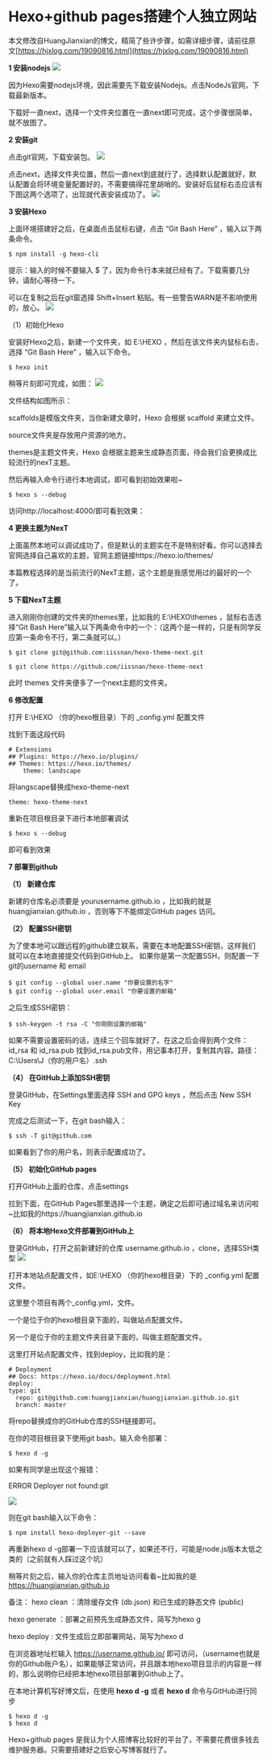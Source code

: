 
# Hexo+github pages搭建个人独立网站 #

本文修改自HuangJianxian的博文，精简了些许步骤，如需详细步骤，请前往原文[https://hjxlog.com/19090816.html](https://hjxlog.com/19090816.html)

**1 安装nodejs**
![](https://i.imgur.com/4K0MvLr.png)

因为Hexo需要nodejs环境，因此需要先下载安装Nodejs。点击NodeJs官网，下载最新版本。

下载好一直next，选择一个文件夹位置在一直next即可完成，这个步骤很简单，就不放图了。

**2 安装git**

点击git官网，下载安装包。
![](https://i.imgur.com/JIrWoaf.png)

点击next，选择文件夹位置，然后一直next到底就行了，选择默认配置就好，默认配置会将环境变量配置好的，不需要搞得花里胡哨的。安装好后鼠标右击应该有下图这两个选项了，出现就代表安装成功了。
![](https://i.imgur.com/xlMetxA.png)

**3 安装Hexo**

上面环境搭建好之后，在桌面点击鼠标右键，点击 “Git Bash Here” ，输入以下两条命令。

	$ npm install -g hexo-cli

提示：输入的时候不要输入 $ 了，因为命令行本来就已经有了。下载需要几分钟，请耐心等待一下。

可以在复制之后在git窗选择 Shift+Insert 粘贴。有一些警告WARN是不影响使用的，放心。
![](https://i.imgur.com/ZyIhR60.png)

（1）初始化Hexo

安装好Hexo之后，新建一个文件夹，如 E:\HEXO ，然后在该文件夹内鼠标右击，选择 “Git Bash Here” ，输入以下命令。

	$ hexo init

稍等片刻即可完成，如图：
![](https://i.imgur.com/pWE48dU.png)

文件结构如图所示：

scaffolds是模版文件夹，当你新建文章时，Hexo 会根据 scaffold 来建立文件。

source文件夹是存放用户资源的地方。

themes是主题文件夹，Hexo 会根据主题来生成静态页面，待会我们会更换成比较流行的nexT主题。

然后再输入命令行进行本地调试，即可看到初始效果啦~

	$ hexo s --debug



访问http://localhost:4000/即可看到效果：

**4 更换主题为NexT**

上面虽然本地可以调试成功了，但是默认的主题实在不是特别好看。你可以选择去官网选择自己喜欢的主题，官网主题链接https://hexo.io/themes/

本篇教程选择的是当前流行的NexT主题，这个主题是我感觉用过的最好的一个了。

**5 下载NexT主题**

进入刚刚你创建的文件夹的themes里，比如我的 E:\HEXO\themes ，鼠标右击选择“Git Bash Here”输入以下两条命令中的一个：（这两个是一样的，只是有同学反应第一条命令不行，第二条就可以。）

	$ git clone git@github.com:iissnan/hexo-theme-next.git

	$ git clone https://github.com/iissnan/hexo-theme-next


此时 themes 文件夹便多了一个next主题的文件夹。

**6 修改配置**

打开 E:\HEXO （你的hexo根目录）下的 _config.yml 配置文件

找到下面这段代码

	# Extensions
	## Plugins: https://hexo.io/plugins/
	## Themes: https://hexo.io/themes/
		theme: landscape

将langscape替换成hexo-theme-next

	theme: hexo-theme-next

重新在项目根目录下进行本地部署调试

	$ hexo s --debug

即可看到效果

**7 部署到github**

**（1） 新建仓库**


新建的仓库名必须要是 yourusername.github.io ，比如我的就是huangjianxian.github.io ，否则等下不能绑定GitHub pages 访问。

**（2） 配置SSH密钥**

为了使本地可以跟远程的github建立联系，需要在本地配置SSH密钥，这样我们就可以在本地直接提交代码到GitHub上。
如果你是第一次配置SSH，则配置一下git的username 和 email

	$ git config --global user.name "你要设置的名字"
	$ git config --global user.email "你要设置的邮箱"

之后生成SSH密钥：

	$ ssh-keygen -t rsa -C "你刚刚设置的邮箱"

如果不需要设置密码的话，连续三个回车就好了。在这之后会得到两个文件： id_rsa 和 id_rsa.pub
找到id_rsa.pub文件，用记事本打开，复制其内容。路径： C:\Users\J（你的用户名）\.ssh

**（4） 在GitHub上添加SSH密钥**

登录GitHub，在Settings里面选择 SSH and GPG keys ，然后点击 New SSH Key


完成之后测试一下，在git bash输入：

	$ ssh -T git@github.com

如果看到了你的用户名，则表示配置成功了。

**（5） 初始化GitHub pages**

打开GitHub上面的仓库，点击settings

拉到下面，在GitHub Pages那里选择一个主题，确定之后即可通过域名来访问啦~比如我的https://huangjianxian.github.io

**（6） 将本地Hexo文件部署到GitHub上**

登录GitHub，打开之前新建好的仓库 username.github.io ，clone，选择SSH类型
![](https://i.imgur.com/ThKg2Ce.png)

打开本地站点配置文件，如E:\HEXO （你的hexo根目录）下的 _config.yml 配置文件。

这里整个项目有两个_config.yml，文件。

一个是位于你的hexo根目录下面的，叫做站点配置文件。

另一个是位于你的主题文件夹目录下面的，叫做主题配置文件。

这里打开站点配置文件，找到deploy，比如我的是：

	# Deployment
	## Docs: https://hexo.io/docs/deployment.html
	deploy:
  	type: git
  	  repo: git@github.com:huangjianxian/huangjianxian.github.io.git
  	  branch: master

将repo替换成你的GitHub仓库的SSH链接即可。

在你的项目根目录下使用git bash，输入命令部署：

	$ hexo d -g

如果有同学是出现这个报错：

ERROR Deployer not found:git

![](https://i.imgur.com/1jW6kZI.jpg)

则在git bash输入以下命令：

	$ npm install hexo-deployer-git --save

再重新hexo d -g部署一下应该就可以了，如果还不行，可能是node.js版本太低之类的（之前就有人踩过这个坑）

稍等片刻之后，输入你的仓库主页地址访问看看~比如我的是 https://huangjianxian.github.io

备注：
hexo clean ：清除缓存文件 (db.json) 和已生成的静态文件 (public)

hexo generate ：部署之前预先生成静态文件，简写为hexo g

hexo deploy : 文件生成后立即部署网站，简写为hexo d

在浏览器地址栏输入 https://username.github.io/ 即可访问，（username也就是你的Github账户名），如果能够正常访问，并且跟本地hexo项目显示的内容是一样的，那么说明你已经把本地hexo项目部署到Github上了。

在本地计算机写好博文后，在使用 **hexo d -g** 或者 **hexo d** 命令与GitHub进行同步

	$ hexo d -g
	$ hexo d

Hexo+github pages 是我认为个人搭博客比较好的平台了，不需要花费很多钱去维护服务器。只需要搭建好之后安心写博客就行了。